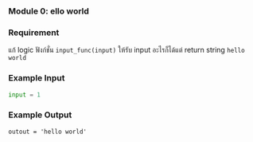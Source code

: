 ### Module 0: ello world

### Requirement
แก้ logic ฟังก์ชั่น `input_func(input)` ให้รับ input อะไรก็ได้แต่ return string `hello world`

### Example Input
```python
input = 1
```

### Example Output
```
outout = 'hello world'
```
